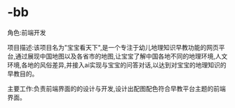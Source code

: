 # -bb
角色:前端开发

项目描述:该项目名为"宝宝看天下",是一个专注于幼儿地理知识早教功能的网页平台,通过展现中国地图以及各省市的地图,让宝宝了解中国各地不同的地理环境,人文环境,各地的风俗差异,并接入ai实现与宝宝的问答对话,以达到对宝宝的地理知识的早教目的。

主要工作:负责前端界面的的设计与开发,设计出配图配色符合早教平台主题的前端界面。
